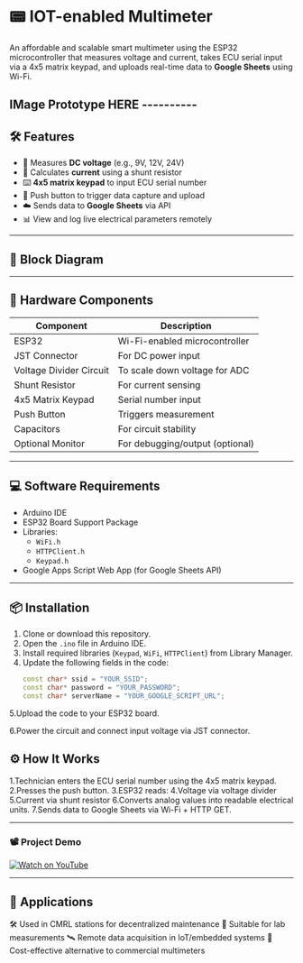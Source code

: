 # 📟 IOT-enabled Multimeter

An affordable and scalable smart multimeter using the ESP32 microcontroller that measures voltage and current, takes ECU serial input via a 4x5 matrix keypad, and uploads real-time data to **Google Sheets** using Wi-Fi.

IMage Prototype HERE ----------
---

## 🛠️ Features

- 📐 Measures **DC voltage** (e.g., 9V, 12V, 24V)
- 🔌 Calculates **current** using a shunt resistor
- ⌨️ **4x5 matrix keypad** to input ECU serial number
- 🔘 Push button to trigger data capture and upload
- ☁️ Sends data to **Google Sheets** via API
- 📊 View and log live electrical parameters remotely

---
## 📸 Block Diagram

---
## 🔋 Hardware Components

| Component              | Description                          |
|------------------------|--------------------------------------|
| ESP32                  | Wi-Fi-enabled microcontroller        |
| JST Connector          | For DC power input                   |
| Voltage Divider Circuit| To scale down voltage for ADC       |
| Shunt Resistor         | For current sensing                  |
| 4x5 Matrix Keypad      | Serial number input                  |
| Push Button            | Triggers measurement                 |
| Capacitors             | For circuit stability                |
| Optional Monitor       | For debugging/output (optional)      |

---

## 💻 Software Requirements

- Arduino IDE
- ESP32 Board Support Package
- Libraries:
  - `WiFi.h`
  - `HTTPClient.h`
  - `Keypad.h`
- Google Apps Script Web App (for Google Sheets API)

---

## 📦 Installation

1. Clone or download this repository.
2. Open the `.ino` file in Arduino IDE.
3. Install required libraries (`Keypad`, `WiFi`, `HTTPClient`) from Library Manager.
4. Update the following fields in the code:
   ```cpp
   const char* ssid = "YOUR_SSID";
   const char* password = "YOUR_PASSWORD";
   const char* serverName = "YOUR_GOOGLE_SCRIPT_URL";

5.Upload the code to your ESP32 board.

6.Power the circuit and connect input voltage via JST connector.

## ⚙️ How It Works
1.Technician enters the ECU serial number using the 4x5 matrix keypad.
2.Presses the push button.
3.ESP32 reads:
4.Voltage via voltage divider
5.Current via shunt resistor
6.Converts analog values into readable electrical units.
7.Sends data to Google Sheets via Wi-Fi + HTTP GET.

---------
### 📽️ Project Demo

[![Watch on YouTube](https://img.youtube.com/vi/dQw4w9WgXcQ/hqdefault.jpg)](https://www.youtube.com/watch?v=dQw4w9WgXcQ)

-----------
## 📌 Applications
🛠️ Used in CMRL stations for decentralized maintenance
🧪 Suitable for lab measurements
🛰️ Remote data acquisition in IoT/embedded systems
🧰 Cost-effective alternative to commercial multimeters
